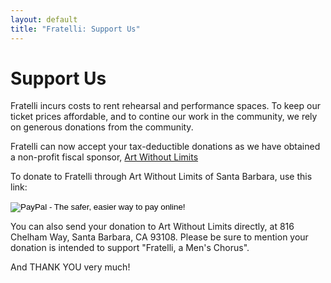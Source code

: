 ```yaml
---
layout: default
title: "Fratelli: Support Us"
---
```


# Support Us

Fratelli incurs costs to rent rehearsal and performance spaces.   To keep our ticket prices affordable, and to contine our work in the community, we rely on generous donations from the community.

Fratelli can now accept your tax-deductible donations as we have obtained a non-profit fiscal sponsor, [Art Without Limits](http://www.awolsb.org/)

To donate to Fratelli through Art Without Limits of Santa Barbara, use this link:


<form action="https://www.paypal.com/cgi-bin/webscr" method="post" target="_top">
<input type="hidden" name="cmd" value="_s-xclick">
<input type="hidden" name="hosted_button_id" value="ZY4C746J93QCU">
<input type="image" src="https://www.paypalobjects.com/en_US/i/btn/btn_donateCC_LG.gif" border="0" name="submit" alt="PayPal - The safer, easier way to pay online!">
<img alt="" border="0" src="https://www.paypalobjects.com/en_US/i/scr/pixel.gif" width="1" height="1">
</form>

You can also send your donation to Art Without Limits directly, at 816
Chelham Way, Santa Barbara, CA 93108.  Please be sure to mention your
donation is intended to support "Fratelli, a Men's Chorus".

And THANK YOU very much!
